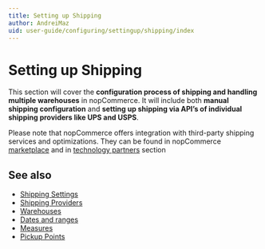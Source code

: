 ```yaml
---
title: Setting up Shipping
author: AndreiMaz
uid: user-guide/configuring/settingup/shipping/index
---
```

# Setting up Shipping

This section will cover the **configuration process of shipping and handling multiple warehouses** in nopCommerce. It will include both **manual shipping configuration** and **setting up shipping via API’s of individual shipping providers like UPS and USPS**.

Please note that nopCommerce offers integration with third-party shipping services and optimizations. They can be found in nopCommerce [marketplace](http://www.nopcommerce.com/marketplace.aspx) and in [technology partners](http://www.nopcommerce.com/technologypartners.aspx) section

## See also

* [Shipping Settings](xref:user-guide/configuring/settingup/shipping/settings)
* [Shipping Providers](xref:user-guide/configuring/settingup/shipping/providers/index)
* [Warehouses](xref:user-guide/configuring/settingup/shipping/warehouses)
* [Dates and ranges](xref:user-guide/configuring/settingup/shipping/dates-ranges)
* [Measures](xref:user-guide/configuring/settingup/shipping/measures)
* [Pickup Points](xref:user-guide/configuring/settingup/shipping/pickup-Points)
